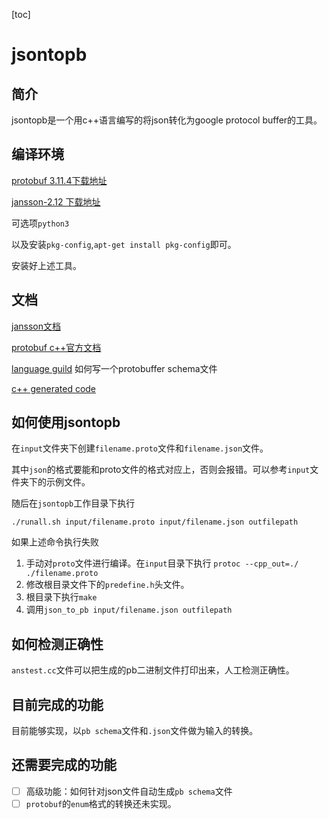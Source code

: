 [toc]

# jsontopb

## 简介

jsontopb是一个用c++语言编写的将json转化为google protocol buffer的工具。

## 编译环境

[protobuf 3.11.4下载地址](https://github.com/protocolbuffers/protobuf/releases/tag/v3.11.4)

[jansson-2.12 下载地址](http://www.digip.org/jansson/releases/)

可选项`python3`

以及安装`pkg-config`,`apt-get install pkg-config`即可。

安装好上述工具。

## 文档

[jansson文档](https://jansson.readthedocs.io/en/latest/)

[protobuf c++官方文档](https://developers.google.com/protocol-buffers/docs/cpptutorial#defining-your-protocol-format)

[language guild](https://developers.google.com/protocol-buffers/docs/proto3) 如何写一个protobuffer schema文件

[c++ generated code](https://developers.google.com/protocol-buffers/docs/reference/cpp-generated)

## 如何使用jsontopb

在`input`文件夹下创建`filename.proto`文件和`filename.json`文件。

其中`json`的格式要能和proto文件的格式对应上，否则会报错。可以参考`input`文件夹下的示例文件。

随后在`jsontopb`工作目录下执行

`./runall.sh input/filename.proto input/filename.json outfilepath`

如果上述命令执行失败

1. 手动对`proto`文件进行编译。在`input`目录下执行
   `protoc --cpp_out=./ ./filename.proto `
2. 修改根目录文件下的`predefine.h`头文件。
3. 根目录下执行`make`
4. 调用`json_to_pb input/filename.json outfilepath`

## 如何检测正确性

`anstest.cc`文件可以把生成的pb二进制文件打印出来，人工检测正确性。

## 目前完成的功能

目前能够实现，以`pb schema`文件和`.json`文件做为输入的转换。

## 还需要完成的功能

- [ ] 高级功能：如何针对json文件自动生成`pb schema`文件
- [ ] `protobuf`的`enum`格式的转换还未实现。
